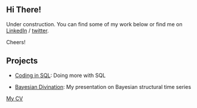 ## Hi There!

Under construction. You can find some of my work below or find me on [LinkedIn](https://linkedin.com/in/ytoren) / [twitter](https://www.twitter.com/BigEndianB).

Cheers!


## Projects

- [Coding in SQL](/sql-code/): Doing more with SQL

- [Bayesian Divination](/presentation-bsts/): My presentation on Bayesian structural time series

[My CV](CV.html)
